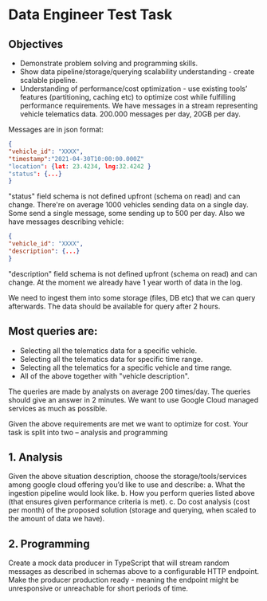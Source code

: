 # Data Engineer Test Task
## Objectives
* Demonstrate problem solving and programming skills.
* Show data pipeline/storage/querying scalability understanding - create scalable
pipeline. 
* Understanding of performance/cost optimization - use existing tools’ features
(partitioning, caching etc) to optimize cost while fulfilling performance requirements.
We have messages in a stream representing vehicle telematics data.
200.000 messages per day, 20GB per day.

Messages are in json format:
```json
{
"vehicle_id": "XXXX",
"timestamp":"2021-04-30T10:00:00.000Z"
"location": {lat: 23.4234, lng:32.4242 }
"status": {...}
}
```
"status" field schema is not defined upfront (schema on read) and can change.
There're on average 1000 vehicles sending data on a single day. Some send a single
message, some sending up to 500 per day.
Also we have messages describing vehicle:
```json
{
"vehicle_id": "XXXX",
"description": {...}
}
```
"description" field schema is not defined upfront (schema on read) and can change.
At the moment we already have 1 year worth of data in the log.

We need to ingest them into some storage (files, DB etc) that we can query
afterwards. The data should be available for query after 2 hours.

## Most queries are:
* Selecting all the telematics data for a specific vehicle.
* Selecting all the telematics data for specific time range.
* Selecting all the telematics for a specific vehicle and time range.
* All of the above together with "vehicle description".

The queries are made by analysts on average 200 times/day. The queries should give
an answer in 2 minutes. We want to use Google Cloud managed services as much as
possible.

Given the above requirements are met we want to optimize for cost.
Your task is split into two – analysis and programming

## 1. Analysis 
Given the above situation description, choose the
storage/tools/services among google cloud offering you’d like to use and
describe:
a. What the ingestion pipeline would look like.
b. How you perform queries listed above (that ensures given performance
criteria is met).
c. Do cost analysis (cost per month) of the proposed solution (storage and
querying, when scaled to the amount of data we have).

## 2. Programming
Create a mock data producer in TypeScript that will stream
random messages as described in schemas above to a configurable HTTP
endpoint. Make the producer production ready - meaning the endpoint might
be unresponsive or unreachable for short periods of time.